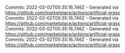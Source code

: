 Commits: 2022-03-02T05:35:16.746Z - Generated via https://github.com/marketplace/actions/artificial-grass
<br>
Commits: 2022-03-02T05:35:16.746Z - Generated via https://github.com/marketplace/actions/artificial-grass
<br>
Commits: 2022-03-02T05:35:16.746Z - Generated via https://github.com/marketplace/actions/artificial-grass
<br>
Commits: 2022-03-02T05:35:16.746Z - Generated via https://github.com/marketplace/actions/artificial-grass
<br>
